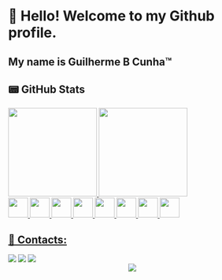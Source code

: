 # 👋 Hello! Welcome to my Github profile.
## My name is Guilherme B Cunha™

## 📟 GitHub Stats

<div>
<a href="https://github.com/GuilhermeBCunhaa">
<img loading="lazy" height="180em" src="https://github-readme-stats.vercel.app/api/top-langs/?username=GuilhermeBCunhaa&layout=compact&langs_count=7&theme=dark"/>
<img loading="lazy" height="180em" src="https://github-readme-stats.vercel.app/api?username=GuilhermeBCunhaa&show_icons=true&theme=dark&include_all_commits=true&count_private=true"/>
</div>

<div>
<img loading="lazy" src="https://cdn.jsdelivr.net/gh/devicons/devicon/icons/c/c-plain.svg" width="40" height="40"/>
<img loading="lazy" src="https://cdn.jsdelivr.net/gh/devicons/devicon/icons/cplusplus/cplusplus-plain.svg" width="40" height="40"/>
<img loading="lazy" src="https://cdn.jsdelivr.net/gh/devicons/devicon/icons/unrealengine/unrealengine-original.svg" width="40" height="40"/>        
<img loading="lazy" src="https://cdn.jsdelivr.net/gh/devicons/devicon/icons/vscode/vscode-original.svg" width="40" height="40"/>
<img loading="lazy" src="https://cdn.jsdelivr.net/gh/devicons/devicon/icons/python/python-plain.svg" width="40" height="40"/>
<img loading="lazy" src="https://cdn.jsdelivr.net/gh/devicons/devicon/icons/html5/html5-plain.svg" width="40" height="40"/>
<img loading="lazy" src="https://cdn.jsdelivr.net/gh/devicons/devicon/icons/css3/css3-plain.svg" width="40" height="40"/>
<img loading="lazy" src="https://cdn.jsdelivr.net/gh/devicons/devicon/icons/javascript/javascript-plain.svg" width="40" height="40"/>
</div>

## 📱 Contacts:

<div>
  <a href="https://www.instagram.com/guilherme_borges.35/" target="_blank"><img loading="lazy" src="https://img.shields.io/badge/-Instagram-%23E4405F?style=for-the-badge&logo=instagram&logoColor=white" target="_blank"></a>
  <a href = "mailto:gui.b.cunha235@gmail.com"><img loading="lazy" src="https://img.shields.io/badge/Gmail-D14836?style=for-the-badge&logo=gmail&logoColor=white" target="_blank"></a>
  <a href="https://www.linkedin.com/in/guilherme-borges-b7892926a/" target="_blank"><img loading="lazy" src="https://img.shields.io/badge/-LinkedIn-%230077B5?style=for-the-badge&logo=linkedin&logoColor=white" target="_blank"></a> 
</div>

<div align="center">
  <img src="https://31.media.tumblr.com/a9d6b265d1f45ce6308ee680cfd2049f/tumblr_ne9n48NBbg1tzms7wo1_400.gif"/>
</div>

